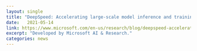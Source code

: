 ```yaml
---
layout: single
title: "DeepSpeed: Accelerating large-scale model inference and training via system optimizations and compression"
date:   2021-05-14
link: https://www.microsoft.com/en-us/research/blog/deepspeed-accelerating-large-scale-model-inference-and-training-via-system-optimizations-and-compression/
excerpt: "Developed by Microsoft AI & Research."
categories: news
---
```

